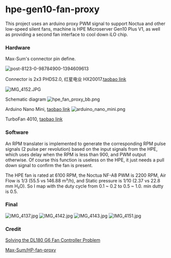# hpe-gen10-fan-proxy
This project uses an arduino proxy PWM signal to support Noctua and other low-speed silent fans, machine is HPE Microserver Gen10 Plus V1, as well as providing a second fan interface to cool down iLO chip.

### Hardware
Max-Sum's connector pin define.

![post-8123-0-98784900-1394609613](https://raw.githubusercontent.com/Max-Sum/HP-fan-proxy/master/images/post-8123-0-98784900-1394609613.png)

Connector is 2x3 PHDS2.0, 红星电业 HX20017.[taobao link](https://m.tb.cn/h.gZnKOee5pgJFSKW) 

![IMG_4152.JPG](https://raw.githubusercontent.com/zhaoyingpu/hpe-gen10-fan-proxy/master/images/IMG_4152.JPG)

Schematic diagram
![hpe_fan_proxy_bb.png](https://raw.githubusercontent.com/zhaoyingpu/hpe-gen10-fan-proxy/master/images/hpe_fan_proxy_bb.png)

Arduino Nano Mini, [taobao link](https://m.tb.cn/h.gZMNWzPMlKCnLvb) 
![arduino_nano_mini.png](https://raw.githubusercontent.com/zhaoyingpu/hpe-gen10-fan-proxy/master/images/arduino_nano_mini.png)

TurboFan 4010, [taobao link](https://m.tb.cn/h.g01uqRhDhxVOKu0) 

### Software
An RPM translater is implemented to generate the corresponding RPM pulse signals (2 pulse per revolution) based on the input signals from the HPE, which uses delay when the RPM is less than 900, and PWM output otherwise. Of course this function is useless on the HPE, it just needs a pull down signal to confirm the fan is present.

The HPE fan is rated at 6100 RPM, the Noctua NF-A8 PWM is 2200 RPM, Air Flow is 1/3 (55.5 vs 146.88 m³/h), and Static pressure is 1/10 (2.37 vs 22.8 mm H₂O). So I map with the duty cycle from 0.1 ~ 0.2 to 0.5 ~ 1.0. min dutty is 0.5.

### Final
![IMG_4137.jpg](https://raw.githubusercontent.com/zhaoyingpu/hpe-gen10-fan-proxy/master/images/IMG_4137.jpg)
![IMG_4142.jpg](https://raw.githubusercontent.com/zhaoyingpu/hpe-gen10-fan-proxy/master/images/IMG_4142.jpg)
![IMG_4143.jpg](https://raw.githubusercontent.com/zhaoyingpu/hpe-gen10-fan-proxy/master/images/IMG_4143.jpg)
![IMG_4151.jpg](https://raw.githubusercontent.com/zhaoyingpu/hpe-gen10-fan-proxy/master/images/IMG_4151.jpg)

### Credit
[Solving the DL180 G6 Fan Controller Problem](https://www.chamberofunderstanding.co.uk/2019/02/16/solving-the-dl180-g6-fan-controller-problem)

[Max-Sum/HP-fan-proxy](https://github.com/Max-Sum/HP-fan-proxy)
